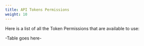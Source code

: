 ```yaml
---
title: API Tokens Permissions
weight: 10
---
```


Here is a list of all the Token Permissions that are available to use:

-Table goes here-
